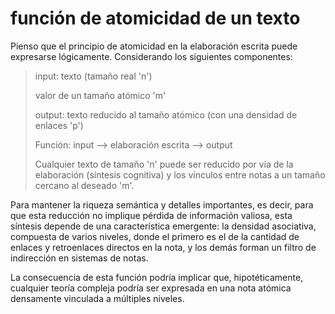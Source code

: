 # función de atomicidad de un texto

Pienso que el principio de atomicidad en la elaboración escrita puede expresarse lógicamente. Considerando los siguientes componentes:

>input: texto (tamaño real 'n')
>
>valor de un tamaño atómico 'm'
>
>output: texto reducido al tamaño atómico (con una densidad de enlaces 'p')
>
>Función: input --> elaboración escrita --> output
>
>Cualquier texto de tamaño 'n' puede ser reducido por vía de la elaboración (síntesis cognitiva) y los vínculos entre notas a un tamaño cercano al deseado 'm'.
>

Para mantener la riqueza semántica y detalles importantes, es decir, para que esta reducción no implique pérdida de información valiosa, esta síntesis depende de una característica emergente: la densidad asociativa, compuesta de varios niveles, donde el primero es el de la cantidad de enlaces y retroenlaces directos en la nota, y los demás forman un filtro de indirección en sistemas de notas.

La consecuencia de esta función podría implicar que, hipotéticamente, cualquier teoría compleja podría ser expresada en una nota atómica densamente vinculada a múltiples niveles.

